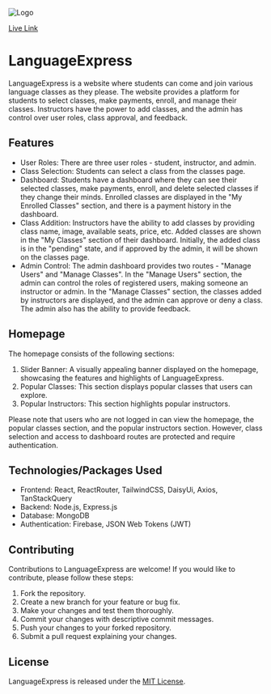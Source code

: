 

![Logo](https://cdn.leonardo.ai/users/6b05b28b-2898-4981-b04a-aedf76061171/generations/70b878a3-6fef-418a-917d-432840be7a6e/variations/Default_Language_Academy_Logo_1_70b878a3-6fef-418a-917d-432840be7a6e_0.png)


[Live Link](https://language-express-client.web.app/)

# LanguageExpress

LanguageExpress is a website where students can come and join various language classes as they please. The website provides a platform for students to select classes, make payments, enroll, and manage their classes. Instructors have the power to add classes, and the admin has control over user roles, class approval, and feedback.



## Features

- User Roles: There are three user roles - student, instructor, and admin.
- Class Selection: Students can select a class from the classes page.
- Dashboard: Students have a dashboard where they can see their selected classes, make payments, enroll, and delete selected classes if they change their minds. Enrolled classes are displayed in the "My Enrolled Classes" section, and there is a payment history in the dashboard.
- Class Addition: Instructors have the ability to add classes by providing class name, image, available seats, price, etc. Added classes are shown in the "My Classes" section of their dashboard. Initially, the added class is in the "pending" state, and if approved by the admin, it will be shown on the classes page.
- Admin Control: The admin dashboard provides two routes - "Manage Users" and "Manage Classes". In the "Manage Users" section, the admin can control the roles of registered users, making someone an instructor or admin. In the "Manage Classes" section, the classes added by instructors are displayed, and the admin can approve or deny a class. The admin also has the ability to provide feedback.

## Homepage

The homepage consists of the following sections:

1. Slider Banner: A visually appealing banner displayed on the homepage, showcasing the features and highlights of LanguageExpress.
2. Popular Classes: This section displays popular classes that users can explore.
3. Popular Instructors: This section highlights popular instructors.

Please note that users who are not logged in can view the homepage, the popular classes section, and the popular instructors section. However, class selection and access to dashboard routes are protected and require authentication.

## Technologies/Packages Used

- Frontend: React, ReactRouter, TailwindCSS, DaisyUi, Axios, TanStackQuery
- Backend: Node.js, Express.js
- Database: MongoDB
- Authentication: Firebase, JSON Web Tokens (JWT)

## Contributing

Contributions to LanguageExpress are welcome! If you would like to contribute, please follow these steps:

1. Fork the repository.
2. Create a new branch for your feature or bug fix.
3. Make your changes and test them thoroughly.
4. Commit your changes with descriptive commit messages.
5. Push your changes to your forked repository.
6. Submit a pull request explaining your changes.

## License

LanguageExpress is released under the [MIT License](https://opensource.org/licenses/MIT).
